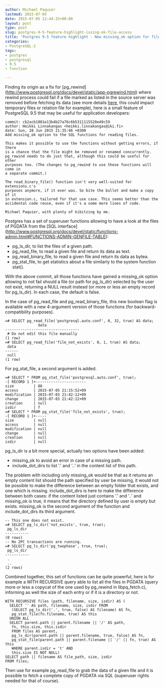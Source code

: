 ```yaml
---
author: Michael Paquier
lastmod: 2015-07-05
date: 2015-07-05 12:44:33+00:00
layout: post
type: post
slug: postgres-9-5-feature-highlight-issing-ok-file-access
title: 'Postgres 9.5 feature highlight - New missing_ok option for file access functions'
categories:
- PostgreSQL-2
tags:
- postgres
- postgresql
- 9.5
- function

---
```


Finding its origin as a fix for [pg\_rewind]
(http://www.postgresql.org/docs/devel/static/app-pgrewind.html) where rewind
process could fail if a file marked as listed in the source server was removed
before fetching its data (see more details
[here](http://git.postgresql.org/gitweb/?p=postgresql.git;a=commit;h=b36805f),
this could impact temporary files or relation file for example), here is a small
feature of PostgreSQL 9.5 that may be useful for application developers:

    commit: cb2acb1081e13b4b27a76c6b5311115528e49c59
    author: Heikki Linnakangas <heikki.linnakangas@iki.fi>
    date: Sun, 28 Jun 2015 21:35:46 +0300
    Add missing_ok option to the SQL functions for reading files.

    This makes it possible to use the functions without getting errors, if there
    is a chance that the file might be removed or renamed concurrently.
    pg_rewind needs to do just that, although this could be useful for other
    purposes too. (The changes to pg_rewind to use these functions will come in
    a separate commit.)

    The read_binary_file() function isn't very well-suited for extensions.c's
    purposes anymore, if it ever was. So bite the bullet and make a copy of it
    in extension.c, tailored for that use case. This seems better than the
    accidental code reuse, even if it's a some more lines of code.

    Michael Paquier, with plenty of kibitzing by me.

Postgres has a set of superuser functions allowing to have a look at the files
of PGDATA from the [SQL interface]
(http://www.postgresql.org/docs/devel/static/functions-admin.html#FUNCTIONS-ADMIN-GENFILE-TABLE):

  * pg\_ls\_dir, to list the files of a given path.
  * pg\_read\_file, to read a given file and return its data as text.
  * pg\_read\_binary\_file, to read a given file and return its data as
  bytea.
  * pg\_stat\_file, to get statistics about a file similarly to the system
  function stat().

With the above commit, all those functions have gained a missing_ok option
allowing to not fail should a file (or path for pg\_ls\_dir) selected by
the user not exist, returning a NULL result instead (or more or less an
empty record for pg\_ls\_dir). In each case, the default is false.

In the case of pg\_read\_file and pg\_read\_binary\_file, this new boolean
flag is available with a new 4-argument version of those functions (for
backward-compatibility purposes).

    =# SELECT pg_read_file('postgresql.auto.conf', 0, 32, true) AS data;
                   data
    ----------------------------------
     # Do not edit this file manually
    (1 row)
    =# SELECT pg_read_file('file_not_exists', 0, 1, true) AS data;
     data
    ------
     null
    (1 row)

For pg\_stat\_file, a second argument is added.

    =# SELECT * FROM pg_stat_file('postgresql.auto.conf', true);
    -[ RECORD 1 ]+-----------------------
    size         | 88
    access       | 2015-07-05 21:15:52+09
    modification | 2015-07-03 21:42:12+09
    change       | 2015-07-03 21:42:12+09
    creation     | null
    isdir        | f
    =# SELECT * FROM pg_stat_file('file_not_exists', true);
    -[ RECORD 1 ]+-----
    size         | null
    access       | null
    modification | null
    change       | null
    creation     | null
    isdir        | null

pg\_ls\_dir is a bit more special, actually two options have been added:

  * missing_ok to avoid an error in case of a missing path.
  * include\_dot\_dirs to list '.' and '..' in the content list of this
  path.

The problem with including only missing\_ok would be that as it returns
an empty content list should the path specified by user be missing, it
would not be possible to make the difference between an empty folder that
exists, and one which is missing. include\_dot\_dirs is here to make the
difference between both cases: if the content listed just contains '.' and
'..' and missing\_ok is true, it means that the directory defined by user
is empty but exists. missing\_ok is the second argument of the function and
include\_dot\_dirs its third argument.

    -- This one does not exist.
    =# SELECT pg_ls_dir('not_exists', true, true);
     pg_ls_dir
    -----------
    (0 rows)
    -- No 2PC transactions are running.
    =# SELECT pg_ls_dir('pg_twophase', true, true);
     pg_ls_dir
    -----------
     .
     ..
    (2 rows)

Combined together, this set of functions can be quite powerful, here is
for example a WITH RECURSIVE query able to list all the files in PGDATA
(query more or less a copycat of the one used by pg\_rewind in
libpq_fetch.c), informing as well the size of each entry or if it is
a directory or not.

    WITH RECURSIVE files (path, filename, size, isdir) AS (
      SELECT '' AS path, filename, size, isdir FROM
       (SELECT pg_ls_dir('.', true, false) AS filename) AS fn,
       pg_stat_file(fn.filename, true) AS this
      UNION ALL
      SELECT parent.path || parent.filename || '/' AS path,
       fn, this.size, this.isdir
       FROM files AS parent,
       pg_ls_dir(parent.path || parent.filename, true, false) AS fn,
       pg_stat_file(parent.path || parent.filename || '/' || fn, true) AS this
       WHERE parent.isdir = 't' AND
       this.size IS NOT NULL)
    SELECT path || filename AS file_path, size, isdir
    FROM files;

Then use for example pg\_read\_file to grab the data of a given file and
it is possible to fetch a complete copy of PGDATA via SQL (superuser
rights needed for that of course).
